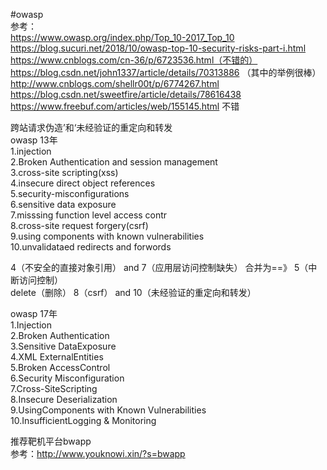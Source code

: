 #owasp  
参考：  
https://www.owasp.org/index.php/Top_10-2017_Top_10  
https://blog.sucuri.net/2018/10/owasp-top-10-security-risks-part-i.html  
https://www.cnblogs.com/cn-36/p/6723536.html（不错的）  
https://blog.csdn.net/john1337/article/details/70313886  （其中的举例很棒）  
http://www.cnblogs.com/shellr00t/p/6774267.html  
https://blog.csdn.net/sweetfire/article/details/78616438  
https://www.freebuf.com/articles/web/155145.html   不错  
  
  
  
  
  
  
跨站请求伪造’和‘未经验证的重定向和转发  
owasp 13年  
1.injection  
2.Broken Authentication and session management  
3.cross-site scripting(xss)  
4.insecure direct object references  
5.security-misconfigurations  
6.sensitive data exposure  
7.misssing function level access contr  
8.cross-site request forgery(csrf)  
9.using components with known vulnerabilities  
10.unvalidataed redirects and forwords  
  
4（不安全的直接对象引用） and 7（应用层访问控制缺失） 合并为==》  5（中断访问控制）  
delete（删除） 8（csrf） and 10（未经验证的重定向和转发）  
  
owasp 17年  
1.Injection  
2.Broken Authentication  
3.Sensitive DataExposure  
4.XML ExternalEntities  
5.Broken AccessControl  
6.Security Misconfiguration  
7.Cross-SiteScripting  
8.Insecure Deserialization  
9.UsingComponents with Known Vulnerabilities  
10.InsufficientLogging & Monitoring  
  
  
  
推荐靶机平台bwapp  
参考：http://www.youknowi.xin/?s=bwapp  
